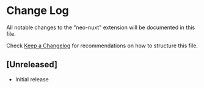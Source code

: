 # Change Log

All notable changes to the "neo-nuxt" extension will be documented in this file.

Check [Keep a Changelog](http://keepachangelog.com/) for recommendations on how to structure this file.

## [Unreleased]

- Initial release
